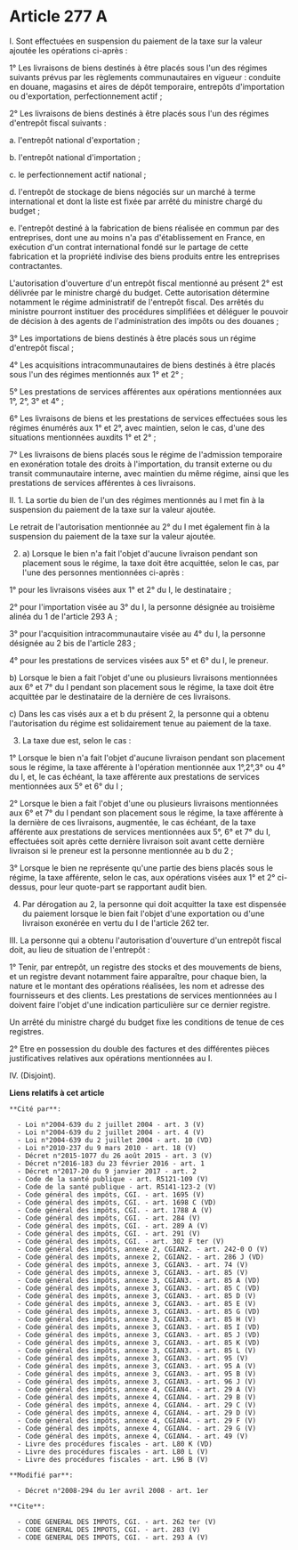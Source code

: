 # Article 277 A

I. Sont effectuées en suspension du paiement de la taxe sur la valeur ajoutée les opérations ci-après : 

1° Les livraisons de biens destinés à être placés sous l'un des régimes suivants prévus par les règlements communautaires en
vigueur : conduite en douane, magasins et aires de dépôt temporaire, entrepôts d'importation ou d'exportation,
perfectionnement actif ; 

2° Les livraisons de biens destinés à être placés sous l'un des régimes d'entrepôt fiscal suivants : 

a. l'entrepôt national d'exportation ; 

b. l'entrepôt national d'importation ; 

c. le perfectionnement actif national ; 

d. l'entrepôt de stockage de biens négociés sur un marché à terme international et dont la liste est fixée par arrêté du
ministre chargé du budget ; 

e. l'entrepôt destiné à la fabrication de biens réalisée en commun par des entreprises, dont une au moins n'a pas
d'établissement en France, en exécution d'un contrat international fondé sur le partage de cette fabrication et la propriété
indivise des biens produits entre les entreprises contractantes. 

L'autorisation d'ouverture d'un entrepôt fiscal mentionné au présent 2° est délivrée par le ministre chargé du budget. Cette
autorisation détermine notamment le régime administratif de l'entrepôt fiscal. Des arrêtés du ministre pourront instituer des
procédures simplifiées et déléguer le pouvoir de décision à des agents de l'administration des impôts ou des douanes ; 

3° Les importations de biens destinés à être placés sous un régime d'entrepôt fiscal ; 

4° Les acquisitions intracommunautaires de biens destinés à être placés sous l'un des régimes mentionnés aux 1° et 2° ; 

5° Les prestations de services afférentes aux opérations mentionnées aux 1°, 2°, 3° et 4° ; 

6° Les livraisons de biens et les prestations de services effectuées sous les régimes énumérés aux 1° et 2°, avec maintien,
selon le cas, d'une des situations mentionnées auxdits 1° et 2° ; 

7° Les livraisons de biens placés sous le régime de l'admission temporaire en exonération totale des droits à l'importation,
du transit externe ou du transit communautaire interne, avec maintien du même régime, ainsi que les prestations de services
afférentes à ces livraisons. 

II. 1. La sortie du bien de l'un des régimes mentionnés au I met fin à la suspension du paiement de la taxe sur la valeur
ajoutée. 

Le retrait de l'autorisation mentionnée au 2° du I met également fin à la suspension du paiement de la taxe sur la valeur
ajoutée. 

2. a) Lorsque le bien n'a fait l'objet d'aucune livraison pendant son placement sous le régime, la taxe doit être acquittée,
selon le cas, par l'une des personnes mentionnées ci-après : 

1° pour les livraisons visées aux 1° et 2° du I, le destinataire ; 

2° pour l'importation visée au 3° du I, la personne désignée au troisième alinéa du 1 de l'article 293 A ; 

3° pour l'acquisition intracommunautaire visée au 4° du I, la personne désignée au 2 bis de l'article 283 ; 

4° pour les prestations de services visées aux 5° et 6° du I, le preneur. 

b) Lorsque le bien a fait l'objet d'une ou plusieurs livraisons mentionnées aux 6° et 7° du I pendant son placement sous le
régime, la taxe doit être acquittée par le destinataire de la dernière de ces livraisons. 

c) Dans les cas visés aux a et b du présent 2, la personne qui a obtenu l'autorisation du régime est solidairement tenue au
paiement de la taxe. 

3. La taxe due est, selon le cas : 

1° Lorsque le bien n'a fait l'objet d'aucune livraison pendant son placement sous le régime, la taxe afférente à l'opération
mentionnée aux 1°,2°,3° ou 4° du I, et, le cas échéant, la taxe afférente aux prestations de services mentionnées aux 5° et
6° du I ; 

2° Lorsque le bien a fait l'objet d'une ou plusieurs livraisons mentionnées aux 6° et 7° du I pendant son placement sous le
régime, la taxe afférente à la dernière de ces livraisons, augmentée, le cas échéant, de la taxe afférente aux prestations de
services mentionnées aux 5°, 6° et 7° du I, effectuées soit après cette dernière livraison soit avant cette dernière
livraison si le preneur est la personne mentionnée au b du 2 ; 

3° Lorsque le bien ne représente qu'une partie des biens placés sous le régime, la taxe afférente, selon le cas, aux
opérations visées aux 1° et 2° ci-dessus, pour leur quote-part se rapportant audit bien. 

4. Par dérogation au 2, la personne qui doit acquitter la taxe est dispensée du paiement lorsque le bien fait l'objet d'une
exportation ou d'une livraison exonérée en vertu du I de l'article 262 ter. 

III. La personne qui a obtenu l'autorisation d'ouverture d'un entrepôt fiscal doit, au lieu de situation de l'entrepôt : 

1° Tenir, par entrepôt, un registre des stocks et des mouvements de biens, et un registre devant notamment faire apparaître,
pour chaque bien, la nature et le montant des opérations réalisées, les nom et adresse des fournisseurs et des clients. Les
prestations de services mentionnées au I doivent faire l'objet d'une indication particulière sur ce dernier registre. 

Un arrêté du ministre chargé du budget fixe les conditions de tenue de ces registres. 

2° Etre en possession du double des factures et des différentes pièces justificatives relatives aux opérations mentionnées au
I. 

IV. (Disjoint).

**Liens relatifs à cet article**

	**Cité par**:

	  - Loi n°2004-639 du 2 juillet 2004 - art. 3 (V)
	  - Loi n°2004-639 du 2 juillet 2004 - art. 4 (V)
	  - Loi n°2004-639 du 2 juillet 2004 - art. 10 (VD)
	  - Loi n°2010-237 du 9 mars 2010 - art. 18 (V)
	  - Décret n°2015-1077 du 26 août 2015 - art. 3 (V)
	  - Décret n°2016-183 du 23 février 2016 - art. 1
	  - Décret n°2017-20 du 9 janvier 2017 - art. 2
	  - Code de la santé publique - art. R5121-109 (V)
	  - Code de la santé publique - art. R5141-123-2 (V)
	  - Code général des impôts, CGI. - art. 1695 (V)
	  - Code général des impôts, CGI. - art. 1698 C (VD)
	  - Code général des impôts, CGI. - art. 1788 A (V)
	  - Code général des impôts, CGI. - art. 284 (V)
	  - Code général des impôts, CGI. - art. 289 A (V)
	  - Code général des impôts, CGI. - art. 291 (V)
	  - Code général des impôts, CGI. - art. 302 F ter (V)
	  - Code général des impôts, annexe 2, CGIAN2. - art. 242-0 O (V)
	  - Code général des impôts, annexe 2, CGIAN2. - art. 286 J (VD)
	  - Code général des impôts, annexe 3, CGIAN3. - art. 74 (V)
	  - Code général des impôts, annexe 3, CGIAN3. - art. 85 (V)
	  - Code général des impôts, annexe 3, CGIAN3. - art. 85 A (VD)
	  - Code général des impôts, annexe 3, CGIAN3. - art. 85 C (VD)
	  - Code général des impôts, annexe 3, CGIAN3. - art. 85 D (V)
	  - Code général des impôts, annexe 3, CGIAN3. - art. 85 E (V)
	  - Code général des impôts, annexe 3, CGIAN3. - art. 85 G (VD)
	  - Code général des impôts, annexe 3, CGIAN3. - art. 85 H (V)
	  - Code général des impôts, annexe 3, CGIAN3. - art. 85 I (VD)
	  - Code général des impôts, annexe 3, CGIAN3. - art. 85 J (VD)
	  - Code général des impôts, annexe 3, CGIAN3. - art. 85 K (VD)
	  - Code général des impôts, annexe 3, CGIAN3. - art. 85 L (V)
	  - Code général des impôts, annexe 3, CGIAN3. - art. 95 (V)
	  - Code général des impôts, annexe 3, CGIAN3. - art. 95 A (V)
	  - Code général des impôts, annexe 3, CGIAN3. - art. 95 B (V)
	  - Code général des impôts, annexe 3, CGIAN3. - art. 96 J (V)
	  - Code général des impôts, annexe 4, CGIAN4. - art. 29 A (V)
	  - Code général des impôts, annexe 4, CGIAN4. - art. 29 B (V)
	  - Code général des impôts, annexe 4, CGIAN4. - art. 29 C (V)
	  - Code général des impôts, annexe 4, CGIAN4. - art. 29 D (V)
	  - Code général des impôts, annexe 4, CGIAN4. - art. 29 F (V)
	  - Code général des impôts, annexe 4, CGIAN4. - art. 29 G (V)
	  - Code général des impôts, annexe 4, CGIAN4. - art. 49 (V)
	  - Livre des procédures fiscales - art. L80 K (VD)
	  - Livre des procédures fiscales - art. L80 L (V)
	  - Livre des procédures fiscales - art. L96 B (V)

	**Modifié par**:

	  - Décret n°2008-294 du 1er avril 2008 - art. 1er

	**Cite**:

	  - CODE GENERAL DES IMPOTS, CGI. - art. 262 ter (V)
	  - CODE GENERAL DES IMPOTS, CGI. - art. 283 (V)
	  - CODE GENERAL DES IMPOTS, CGI. - art. 293 A (V)
